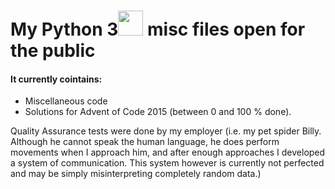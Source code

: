 # My Python 3<img src="https://www.python.org/static/opengraph-icon-200x200.png" width=40> misc files open for the public

#### It currently cointains:

* Miscellaneous code
* Solutions for Advent of Code 2015 (between 0 and 100 % done).


Quality Assurance tests were done by my employer (i.e. my pet spider Billy. Although he cannot speak the human language, he does perform movements when I approach him, and after enough approaches I developed a system of communication. This system however is currently not perfected and may be simply misinterpreting completely random data.)
